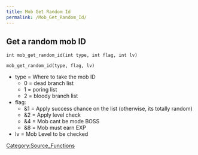 ```yaml
---
title: Mob Get Random Id
permalink: /Mob_Get_Random_Id/
---
```


Get a random mob ID
-------------------

`int mob_get_random_id(int type, int flag, int lv)`

`mob_get_random_id(type, flag, lv)`

-   type = Where to take the mob ID
    -   0 = dead branch list
    -   1 = poring list
    -   2 = bloody branch list
-   flag:
    -   &1 = Apply success chance on the list (otherwise, its totally random)
    -   &2 = Apply level check
    -   &4 = Mob cant be mode BOSS
    -   &8 = Mob must earn EXP
-   lv = Mob Level to be checked

[Category:Source_Functions](/Category:Source_Functions "wikilink")